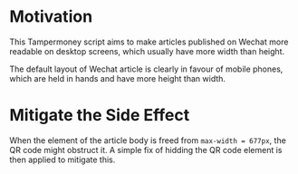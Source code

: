 # Motivation

This Tampermoney script aims to make articles published on Wechat more readable
on desktop screens, which usually have more width than height.

The default layout of Wechat article is clearly in favour of mobile phones, which
are held in hands and have more height than width.

# Mitigate the Side Effect

When the element of the article body is freed from `max-width = 677px`,
the QR code might obstruct it.
A simple fix of hidding the QR code element is then applied to mitigate this.